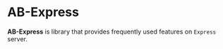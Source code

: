 # AB-Express

**AB-Express** is library that provides frequently used features on `Express` server.
